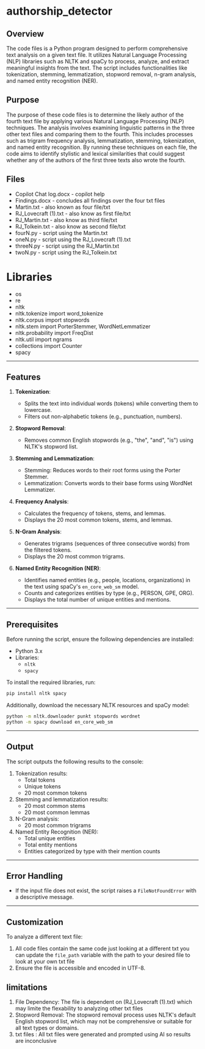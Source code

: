 # authorship_detector


## Overview
The code files  is a Python program designed to perform comprehensive text analysis on a given text file. It utilizes Natural Language Processing (NLP) libraries such as NLTK and spaCy to process, analyze, and extract meaningful insights from the text. The script includes functionalities like tokenization, stemming, lemmatization, stopword removal, n-gram analysis, and named entity recognition (NER). 

## Purpose 
The purpose of these code files is to determine the likely author of the fourth text file by applying various Natural Language Processing (NLP) techniques. The analysis involves examining linguistic patterns in the three other text files and comparing them to the fourth. This includes processes such as trigram frequency analysis, lemmatization, stemming, tokenization, and named entity recognition. By running these techniques on each file, the code aims to identify stylistic and lexical similarities that could suggest whether any of the authors of the first three texts also wrote the fourth.

## Files 
- Copilot Chat log.docx - copilot help
- Findings.docx - concludes all findings over the four txt files 
- Martin.txt - also known as four file/txt
- RJ_Lovecraft (1).txt - also know as first file/txt
- RJ_Martin.txt - also know as third file/txt
- RJ_Tolkein.txt - also know as second file/txt 
- fourN.py - script using the Martin.txt
- oneN.py - script using the RJ_Lovecraft (1).txt
- threeN.py - script using the RJ_Martin.txt
- twoN.py - script using the RJ_Tolkein.txt



# Libraries
-  os
- re
- nltk
- nltk.tokenize import word_tokenize
- nltk.corpus import stopwords
- nltk.stem import PorterStemmer, WordNetLemmatizer
- nltk.probability import FreqDist
- nltk.util import ngrams  
- collections import Counter
- spacy

---

## Features
1. **Tokenization**:
   - Splits the text into individual words (tokens) while converting them to lowercase.
   - Filters out non-alphabetic tokens (e.g., punctuation, numbers).

2. **Stopword Removal**:
   - Removes common English stopwords (e.g., "the", "and", "is") using NLTK's stopword list.

3. **Stemming and Lemmatization**:
   - Stemming: Reduces words to their root forms using the Porter Stemmer.
   - Lemmatization: Converts words to their base forms using WordNet Lemmatizer.

4. **Frequency Analysis**:
   - Calculates the frequency of tokens, stems, and lemmas.
   - Displays the 20 most common tokens, stems, and lemmas.

5. **N-Gram Analysis**:
   - Generates trigrams (sequences of three consecutive words) from the filtered tokens.
   - Displays the 20 most common trigrams.

6. **Named Entity Recognition (NER)**:
   - Identifies named entities (e.g., people, locations, organizations) in the text using spaCy's `en_core_web_sm` model.
   - Counts and categorizes entities by type (e.g., PERSON, GPE, ORG).
   - Displays the total number of unique entities and mentions.

---

## Prerequisites
Before running the script, ensure the following dependencies are installed:
- Python 3.x
- Libraries:
  - `nltk`
  - `spacy`

To install the required libraries, run:
```bash
pip install nltk spacy
```

Additionally, download the necessary NLTK resources and spaCy model:
```bash
python -m nltk.downloader punkt stopwords wordnet
python -m spacy download en_core_web_sm
```

---


## Output
The script outputs the following results to the console:
1. Tokenization results:
   - Total tokens
   - Unique tokens
   - 20 most common tokens
2. Stemming and lemmatization results:
   - 20 most common stems
   - 20 most common lemmas
3. N-Gram analysis:
   - 20 most common trigrams
4. Named Entity Recognition (NER):
   - Total unique entities
   - Total entity mentions
   - Entities categorized by type with their mention counts

---

## Error Handling
- If the input file does not exist, the script raises a `FileNotFoundError` with a descriptive message.

---

## Customization
To analyze a different text file:
1. All code files contain the same code just looking at a different txt  you can update the `file_path` variable with the path to your desired file to look at your own txt file 
2. Ensure the file is accessible and encoded in UTF-8.


## limitations 
1. File Dependency: The file is dependent on (RJ_Lovecraft (1).txt) which may limite the flexability to analyzing other txt files 
2. Stopword Removal: The stopword removal process uses NLTK's default English stopword list, which may not be comprehensive or suitable for all text types or domains.
3. txt files : All txt files were generated and prompted using AI so results are inconclusive

